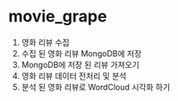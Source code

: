 # movie_grape
1. 영화 리뷰 수집
2. 수집 된 영화 리뷰 MongoDB에 저장
3. MongoDB에 저장 된 리뷰 가져오기
4. 영화 리뷰 데이터 전처리 및 분석
5. 분석 된 영화 리뷰로 WordCloud 시각화 하기
